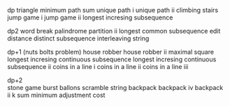 dp
  triangle
  minimum path sum
  unique path i
  unique path ii
  climbing stairs
  jump game i
  jump game ii
  longest incresing subsequence

dp2
  word break 
  palindrome partition ii
  longest common subsequence
  edit distance
  distinct subsequence
  interleaving string

dp+1
  (nuts bolts problem)
  house robber
  house robber ii
  maximal square
  longest incresing continuous subsequence
  longest incresing continuous subsequence ii
  coins in a line i
  coins in a line ii
  coins in a line iii

dp+2  
  stone game
  burst ballons
  scramble string
  backpack
  backpack iv
  backpack ii
  k sum
  minimum adjustment cost
  
  
